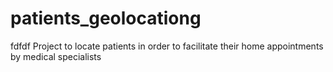 # patients_geolocationg
fdfdf
Project to locate patients in order to facilitate their home appointments by medical specialists
